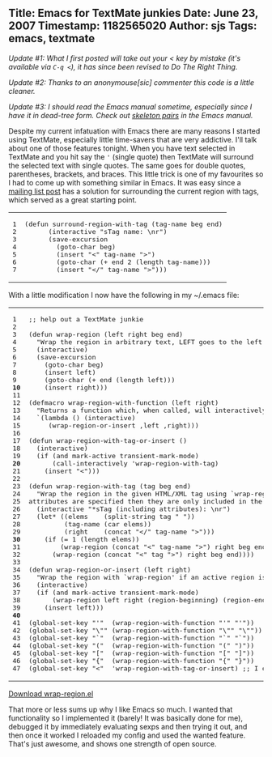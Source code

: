 Title: Emacs for TextMate junkies
Date: June 23, 2007
Timestamp: 1182565020
Author: sjs
Tags: emacs, textmate
----

*Update #1: What I first posted will take out your < key by mistake (it's available via `C-q <`), it has since been revised to Do The Right Thing.*

*Update #2: Thanks to an anonymouse[sic] commenter this code is a little cleaner.*

*Update #3: I should read the Emacs manual sometime, especially since I have it in dead-tree form. Check out <a href="http://www.gnu.org/software/emacs/manual/html_node/autotype/Inserting-Pairs.html">skeleton pairs</a> in the Emacs manual.*

Despite my current infatuation with Emacs there are many reasons I started using TextMate, especially little time-savers that are very addictive. I'll talk about one of those features tonight. When you have text selected in TextMate and you hit say the <code>'</code> (single quote) then TextMate will surround the selected text with single quotes. The same goes for double quotes, parentheses, brackets, and braces. This little trick is one of my favourites so I had to come up with something similar in Emacs. It was easy since a <a href="http://osdir.com/ml/emacs.nxml.general/2005-08/msg00002.html">mailing list post</a> has a solution for surrounding the current region with tags, which served as a great starting point.


<table class="CodeRay"><tr>
  <td class="line_numbers" title="click to toggle" onclick="with (this.firstChild.style) { display = (display == '') ? 'none' : '' }"><pre>1<tt>
</tt>2<tt>
</tt>3<tt>
</tt>4<tt>
</tt>5<tt>
</tt>6<tt>
</tt>7<tt>
</tt></pre></td>
  <td class="code"><pre ondblclick="with (this.style) { overflow = (overflow == 'auto' || overflow == '') ? 'visible' : 'auto' }">(defun surround-region-with-tag (tag-name beg end)<tt>
</tt>      (interactive "sTag name: \nr")<tt>
</tt>      (save-excursion<tt>
</tt>        (goto-char beg)<tt>
</tt>        (insert "&lt;" tag-name "&gt;")<tt>
</tt>        (goto-char (+ end 2 (length tag-name)))<tt>
</tt>        (insert "&lt;/" tag-name "&gt;")))</pre></td>
</tr></table>


With a little modification I now have the following in my ~/.emacs file:


<table class="CodeRay"><tr>
  <td class="line_numbers" title="click to toggle" onclick="with (this.firstChild.style) { display = (display == '') ? 'none' : '' }"><pre>1<tt>
</tt>2<tt>
</tt>3<tt>
</tt>4<tt>
</tt>5<tt>
</tt>6<tt>
</tt>7<tt>
</tt>8<tt>
</tt>9<tt>
</tt><strong>10</strong><tt>
</tt>11<tt>
</tt>12<tt>
</tt>13<tt>
</tt>14<tt>
</tt>15<tt>
</tt>16<tt>
</tt>17<tt>
</tt>18<tt>
</tt>19<tt>
</tt><strong>20</strong><tt>
</tt>21<tt>
</tt>22<tt>
</tt>23<tt>
</tt>24<tt>
</tt>25<tt>
</tt>26<tt>
</tt>27<tt>
</tt>28<tt>
</tt>29<tt>
</tt><strong>30</strong><tt>
</tt>31<tt>
</tt>32<tt>
</tt>33<tt>
</tt>34<tt>
</tt>35<tt>
</tt>36<tt>
</tt>37<tt>
</tt>38<tt>
</tt>39<tt>
</tt><strong>40</strong><tt>
</tt>41<tt>
</tt>42<tt>
</tt>43<tt>
</tt>44<tt>
</tt>45<tt>
</tt>46<tt>
</tt>47<tt>
</tt></pre></td>
  <td class="code"><pre ondblclick="with (this.style) { overflow = (overflow == 'auto' || overflow == '') ? 'visible' : 'auto' }">;; help out a TextMate junkie<tt>
</tt><tt>
</tt>(defun wrap-region (left right beg end)<tt>
</tt>  "Wrap the region in arbitrary text, LEFT goes to the left and RIGHT goes to the right."<tt>
</tt>  (interactive)<tt>
</tt>  (save-excursion<tt>
</tt>    (goto-char beg)<tt>
</tt>    (insert left)<tt>
</tt>    (goto-char (+ end (length left)))<tt>
</tt>    (insert right)))<tt>
</tt><tt>
</tt>(defmacro wrap-region-with-function (left right)<tt>
</tt>  "Returns a function which, when called, will interactively `wrap-region-or-insert' using LEFT and RIGHT."<tt>
</tt>  `(lambda () (interactive)<tt>
</tt>     (wrap-region-or-insert ,left ,right)))<tt>
</tt><tt>
</tt>(defun wrap-region-with-tag-or-insert ()<tt>
</tt>  (interactive)<tt>
</tt>  (if (and mark-active transient-mark-mode)<tt>
</tt>      (call-interactively 'wrap-region-with-tag)<tt>
</tt>    (insert "&lt;")))<tt>
</tt><tt>
</tt>(defun wrap-region-with-tag (tag beg end)<tt>
</tt>  "Wrap the region in the given HTML/XML tag using `wrap-region'. If any<tt>
</tt>attributes are specified then they are only included in the opening tag."<tt>
</tt>  (interactive "*sTag (including attributes): \nr")<tt>
</tt>  (let* ((elems    (split-string tag " "))<tt>
</tt>         (tag-name (car elems))<tt>
</tt>         (right    (concat "&lt;/" tag-name "&gt;")))<tt>
</tt>    (if (= 1 (length elems))<tt>
</tt>        (wrap-region (concat "&lt;" tag-name "&gt;") right beg end)<tt>
</tt>      (wrap-region (concat "&lt;" tag "&gt;") right beg end))))<tt>
</tt><tt>
</tt>(defun wrap-region-or-insert (left right)<tt>
</tt>  "Wrap the region with `wrap-region' if an active region is marked, otherwise insert LEFT at point."<tt>
</tt>  (interactive)<tt>
</tt>  (if (and mark-active transient-mark-mode)<tt>
</tt>      (wrap-region left right (region-beginning) (region-end))<tt>
</tt>    (insert left)))<tt>
</tt><tt>
</tt>(global-set-key "'"  (wrap-region-with-function "'" "'"))<tt>
</tt>(global-set-key "\"" (wrap-region-with-function "\"" "\""))<tt>
</tt>(global-set-key "`"  (wrap-region-with-function "`" "`"))<tt>
</tt>(global-set-key "("  (wrap-region-with-function "(" ")"))<tt>
</tt>(global-set-key "["  (wrap-region-with-function "[" "]"))<tt>
</tt>(global-set-key "{"  (wrap-region-with-function "{" "}"))<tt>
</tt>(global-set-key "&lt;"  'wrap-region-with-tag-or-insert) ;; I opted not to have a wrap-with-angle-brackets</pre></td>
</tr></table>


<a href="/f/wrap-region.el" alt="wrap-region.el">Download wrap-region.el</a>

That more or less sums up why I like Emacs so much. I wanted that functionality so I implemented it (barely! It was basically done for me), debugged it by immediately evaluating sexps and then trying it out, and then once it worked I reloaded my config and used the wanted feature. That's just awesome, and shows one strength of open source.
